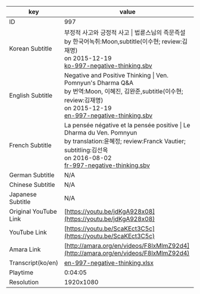 |  key  |  value  |
|-------|---------|
| ID            | 997 |
| Korean Subtitle | 부정적 사고와 긍정적 사고 \| 법륜스님의 즉문즉설<br>by 한국어녹취:Moon,subtitle(이수현; review:김재명)<br>on 2015-12-19<br>[ko-997-negative-thinking.sbv](https://github.com/jungtosociety/dharma-qna/raw/master/sub/997/ko-997-negative-thinking.sbv)<br>|
| English Subtitle | Negative and Positive Thinking \| Ven. Pomnyun's Dharma Q&A<br>by 번역:Moon, 이혜진, 김완준,subtitle(이수현; review:김재명)<br>on 2015-12-19<br>[en-997-negative-thinking.sbv](https://github.com/jungtosociety/dharma-qna/raw/master/sub/997/en-997-negative-thinking.sbv)<br>|
| French Subtitle | La pensée négative et la pensée positive \| Le Dharma du Ven. Pomnyun<br>by translation:윤혜정; review:Franck Vautier; subtitling:김선옥<br>on 2016-08-02<br>[fr-997-negative-thinking.sbv](https://github.com/jungtosociety/dharma-qna/raw/master/sub/997/fr-997-negative-thinking.sbv)<br>|
| German Subtitle | N/A |
| Chinese Subtitle | N/A |
| Japanese Subtitle | N/A |
| Original YouTube Link  | [https://youtu.be/jdKgA928x08](https://youtu.be/jdKgA928x08) |
| YouTube Link  | [https://youtu.be/ScaKEct3C5c](https://youtu.be/ScaKEct3C5c) |
| Amara Link    | [http://amara.org/en/videos/F8lxMlmZ92d4](http://amara.org/en/videos/F8lxMlmZ92d4) |
| Transcript(ko/en) | [en-997-negative-thinking.xlsx](https://github.com/jungtosociety/dharma-qna/raw/master/sub/997/en-997-negative-thinking.xlsx) |
| Playtime | 0:04:05 |
| Resolution | 1920x1080|
